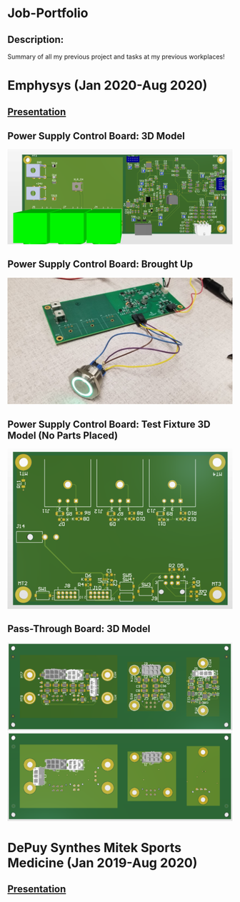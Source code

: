 # Job-Portfolio

## Description: 
Summary of all my previous project and tasks at my previous workplaces!

# Emphysys (Jan 2020-Aug 2020)

## [Presentation](https://github.com/pleteaud/Job-Portfolio/blob/master/Emphysys-COOP/CO-OP%20Presentation%20-%20Dave%20Pleteau.pdf)

## Power Supply Control Board: 3D Model
![PSUC 3D Model](https://raw.githubusercontent.com/pleteaud/Job-Portfolio/master/Emphysys-COOP/Power%20Supply%20Control%20Board%203D%20Model.png)

## Power Supply Control Board: Brought Up
![PSUC Brought Up](https://raw.githubusercontent.com/pleteaud/Job-Portfolio/master/Emphysys-COOP/Power%20Supply%20Control%20Board%20Brought%20Up%20(1%20of%202).jpg)

## Power Supply Control Board: Test Fixture 3D Model (No Parts Placed)
![PSUC TF 3D Model](https://github.com/pleteaud/Job-Portfolio/blob/master/Emphysys-COOP/Power%20Supply%20Control%20Board%20Test%20Fixture%203D%20Model%20(No%20Parts%20Placed).png)

## Pass-Through Board: 3D Model
![Pass-Through Board](https://raw.githubusercontent.com/pleteaud/Job-Portfolio/master/Emphysys-COOP/Pass-Through%20Board%203D%20Model%20(1%20of%202).png)
![Pass-Through Board Backside](https://raw.githubusercontent.com/pleteaud/Job-Portfolio/master/Emphysys-COOP/Pass-Through%20Board%203D%20Model%20(2%20of%202).png)
# DePuy Synthes Mitek Sports Medicine (Jan 2019-Aug 2020)

## [Presentation](https://github.com/pleteaud/Job-Portfolio/blob/master/DePuy%20Synthes%20Mitek%20Sports%20Medicine%20(Johnson%20%26%20Johnson)/COOP%20Presentation%20-Dave%20Pleteau.pdf)
